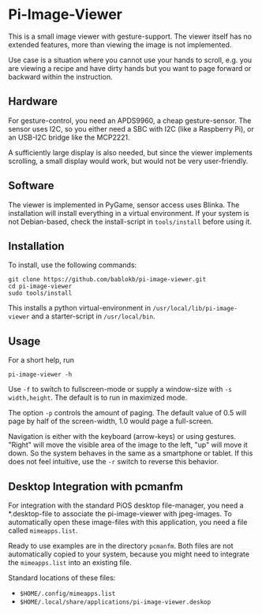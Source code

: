 Pi-Image-Viewer
===============

This is a small image viewer with gesture-support. The viewer itself
has no extended features, more than viewing the image is not implemented.

Use case is a situation where you cannot use your hands to scroll, e.g.
you are viewing a recipe and have dirty hands but you want to page
forward or backward within the instruction.


Hardware
--------

For gesture-control, you need an APDS9960, a cheap gesture-sensor. The
sensor uses I2C, so you either need a SBC with I2C (like a Raspberry Pi),
or an USB-I2C bridge like the MCP2221.

A sufficiently large display is also needed, but since the viewer
implements scrolling, a small display would work, but would not be
very user-friendly.


Software
--------

The viewer is implemented in PyGame, sensor access uses Blinka. The installation
will install everything in a virtual environment. If your system is
not Debian-based, check the install-script in `tools/install` before
using it.


Installation
------------

To install, use the following commands:

    git clone https://github.com/bablokb/pi-image-viewer.git
    cd pi-image-viewer
    sudo tools/install

This installs a python virtual-environment in `/usr/local/lib/pi-image-viewer`
and a starter-script in `/usr/local/bin`.


Usage
-----

For a short help, run

    pi-image-viewer -h

Use `-f` to switch to fullscreen-mode or supply a window-size with
`-s width,height`. The default is to run in maximized mode.

The option `-p` controls the amount of paging. The default value of 0.5
will page by half of the screen-width, 1.0 would page a full-screen.

Navigation is either with the keyboard (arrow-keys) or using gestures.
"Right" will move the visible area of the image to the left, 
"up" will move it down. So the system behaves in the same as a 
smartphone or tablet. If this does not feel intuitive, use the `-r` 
switch to reverse this behavior.


Desktop Integration with pcmanfm
--------------------------------

For integration with the standard PiOS desktop file-manager, you need
a *.desktop-file to associate the pi-image-viewer with jpeg-images. To
automatically open these image-files with this application, you need
a file called `mimeapps.list`.

Ready to use examples are in the directory `pcmanfm`. Both files are
not automatically copied to your system, because you might need to
integrate the `mimeapps.list` into an existing file.

Standard locations of these files:

  - `$HOME/.config/mimeapps.list`
  - `$HOME/.local/share/applications/pi-image-viewer.deskop`
